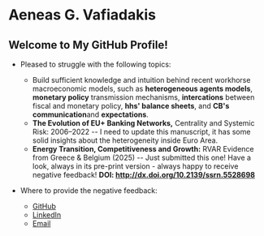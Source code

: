 # Aeneas G. Vafiadakis

## Welcome to My GitHub Profile!

- Pleased to struggle with the following topics:
  - Build sufficient knowledge and intuition behind recent workhorse macroeconomic models, such as **heterogeneous agents models**, **monetary policy** transmission mechanisms, **intercations** between fiscal and monetary policy, **hhs' balance sheets**, and **CB's communication**and **expectations**.
  - **The Evolution of EU+ Banking Networks,** Centrality and Systemic Risk: 2006–2022 -- I need to update this manuscript, it has some solid insights about the heterogeneity inside Euro Area.
  - **Energy Transition, Competitiveness and Growth:** RVAR Evidence from Greece & Belgium (2025) -- Just submitted this one! Have a look, always in its pre-print version - always happy to receive negative feedback! **DOI: http://dx.doi.org/10.2139/ssrn.5528698**

        
- Where to provide the negative feedback: 
  - [GitHub](https://github.com/AineiasGV)
  - [LinkedIn](https://linkedin.com/in/aeneas-vafiadakis)
  - [Email](mailto:aineias.edu@gmail.com)
